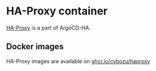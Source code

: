 # HA-Proxy container

[HA-Proxy](https://www.haproxy.org/) is a part of ArgoCD-HA.

## Docker images

HA-Proxy images are available on [ghcr.io/cybozu/haproxy](https://ghcr.io/cybozu/haproxy)
